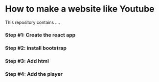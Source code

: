 # How to make a website like Youtube

This repository contains ....


### Step #1: Create the react app

### Step #2: install bootstrap

### Step #3: Add html

### Step #4: Add the player



